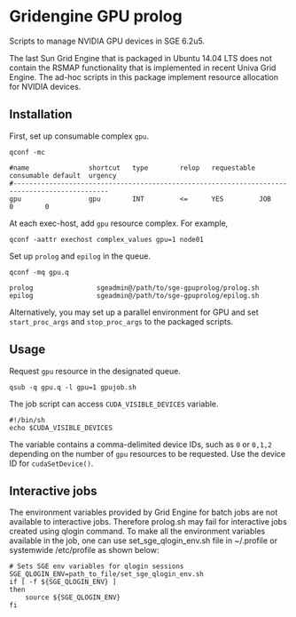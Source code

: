 Gridengine GPU prolog
=====================

Scripts to manage NVIDIA GPU devices in SGE 6.2u5.

The last Sun Grid Engine that is packaged in Ubuntu 14.04 LTS does not contain
the RSMAP functionality that is implemented in recent Univa Grid Engine. The
ad-hoc scripts in this package implement resource allocation for NVIDIA devices.


Installation
------------

First, set up consumable complex `gpu`.

    qconf -mc

    #name               shortcut   type        relop   requestable consumable default  urgency
    #----------------------------------------------------------------------------------------------
    gpu                 gpu        INT         <=      YES         JOB        0        0

At each exec-host, add `gpu` resource complex. For example,

    qconf -aattr exechost complex_values gpu=1 node01

Set up `prolog` and `epilog` in the queue.

    qconf -mq gpu.q

    prolog                sgeadmin@/path/to/sge-gpuprolog/prolog.sh
    epilog                sgeadmin@/path/to/sge-gpuprolog/epilog.sh

Alternatively, you may set up a parallel environment for GPU and set
`start_proc_args` and `stop_proc_args` to the packaged scripts.

Usage
-----

Request `gpu` resource in the designated queue.

    qsub -q gpu.q -l gpu=1 gpujob.sh

The job script can access `CUDA_VISIBLE_DEVICES` variable.

    #!/bin/sh
    echo $CUDA_VISIBLE_DEVICES

The variable contains a comma-delimited device IDs, such as `0` or `0,1,2`
depending on the number of `gpu` resources to be requested. Use the device ID
for `cudaSetDevice()`.

Interactive jobs
--------------------
The environment variables provided by Grid Engine for batch jobs are not available to interactive jobs.  Therefore prolog.sh may fail for interactive jobs created using qlogin command. To make all the environment variables available in the job, one can use set_sge_qlogin_env.sh file in ~/.profile or systemwide /etc/profile as shown below:
    
    # Sets SGE env variables for qlogin sessions
    SGE_QLOGIN_ENV=path_to_file/set_sge_qlogin_env.sh
    if [ -f ${SGE_QLOGIN_ENV} ]
    then
        source ${SGE_QLOGIN_ENV}
    fi


